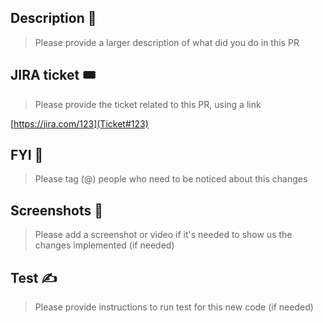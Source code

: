 ## Description 📝

> Please provide a larger description of what did you do in this PR

## JIRA ticket 🎟️

> Please provide the ticket related to this PR, using a link


[https://jira.com/123](Ticket#123)

## FYI 🙋

> Please tag (@) people who need to be noticed about this changes

## Screenshots 📸

> Please add a screenshot or video if it's needed to show us the changes implemented (if needed)

## Test ✍️

> Please provide instructions to run test for this new code (if needed)
